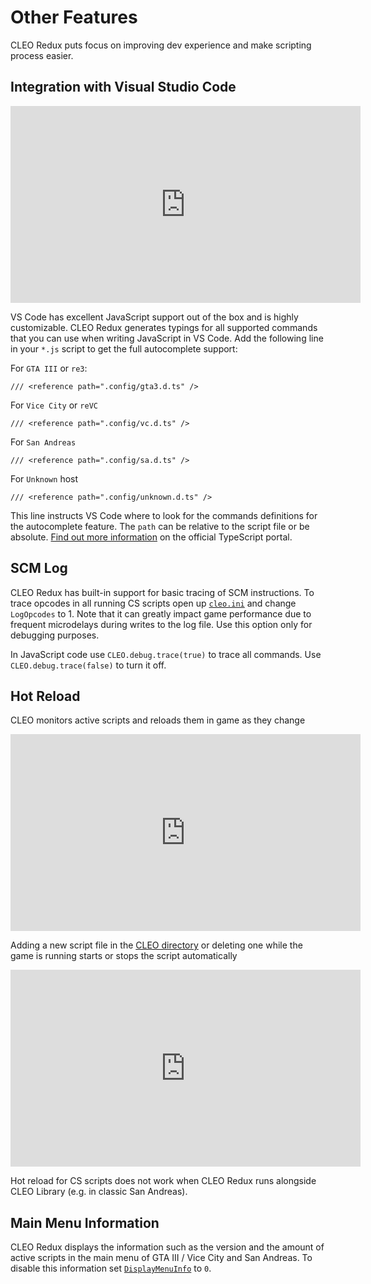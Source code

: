 # Other Features

CLEO Redux puts focus on improving dev experience and make scripting process easier.

## Integration with Visual Studio Code

<iframe width="560" height="315" src="https://www.youtube.com/embed/jqz8_lGnG4g" title="YouTube video player" frameborder="0" allow="accelerometer; autoplay; clipboard-write; encrypted-media; gyroscope; picture-in-picture" allowfullscreen></iframe>

VS Code has excellent JavaScript support out of the box and is highly customizable. CLEO Redux generates typings for all supported commands that you can use when writing JavaScript in VS Code. Add the following line in your `*.js` script to get the full autocomplete support:

For `GTA III` or `re3`:

```
/// <reference path=".config/gta3.d.ts" />
```

For `Vice City` or `reVC`

```
/// <reference path=".config/vc.d.ts" />
```

For `San Andreas`

```
/// <reference path=".config/sa.d.ts" />
```

For `Unknown` host

```
/// <reference path=".config/unknown.d.ts" />
```

This line instructs VS Code where to look for the commands definitions for the autocomplete feature. The `path` can be relative to the script file or be absolute. [Find out more information](https://www.typescriptlang.org/docs/handbook/triple-slash-directives.html#-reference-path-) on the official TypeScript portal.

## SCM Log

CLEO Redux has built-in support for basic tracing of SCM instructions. To trace opcodes in all running CS scripts open up [`cleo.ini`](./config.md) and change `LogOpcodes` to 1. Note that it can greatly impact game performance due to frequent microdelays during writes to the log file. Use this option only for debugging purposes.

In JavaScript code use `CLEO.debug.trace(true)` to trace all commands. Use `CLEO.debug.trace(false)` to turn it off.

## Hot Reload

CLEO monitors active scripts and reloads them in game as they change

<iframe width="560" height="315" src="https://www.youtube.com/embed/WanLojClqFw" title="YouTube video player" frameborder="0" allow="accelerometer; autoplay; clipboard-write; encrypted-media; gyroscope; picture-in-picture" allowfullscreen></iframe>

Adding a new script file in the [CLEO directory](./cleo-directory.md) or deleting one while the game is running starts or stops the script automatically

<iframe width="560" height="315" src="https://www.youtube.com/embed/LAi2syrsxJg" title="YouTube video player" frameborder="0" allow="accelerometer; autoplay; clipboard-write; encrypted-media; gyroscope; picture-in-picture" allowfullscreen></iframe>

Hot reload for CS scripts does not work when CLEO Redux runs alongside CLEO Library (e.g. in classic San Andreas).

## Main Menu Information

CLEO Redux displays the information such as the version and the amount of active scripts in the main menu of GTA III / Vice City and San Andreas. To disable this information set [`DisplayMenuInfo`](./config.md#general) to `0`.
